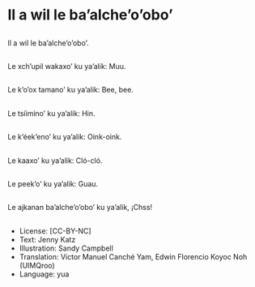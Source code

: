 # Il a wil le ba’alche’o’obo’

##
Il a wil le ba’alche’o’obo’.

##
Le xch’upil wakaxo’ ku ya’alik: Muu.

##
Le k’o’ox tamano’ ku ya’alik: Bee, bee.

##
Le tsíimino’ ku ya’alik: Hin.

##
Le k’éek’eno’ ku ya’alik: Oink-oink.

##
Le kaaxo’ ku ya’alik: Cló-cló.

##
Le peek’o’ ku ya’alik: Guau.

##
Le ajkanan ba’alche’o’obo’ ku ya’alik, ¡Chss!

##
* License: [CC-BY-NC]
* Text: Jenny Katz
* Illustration: Sandy Campbell
* Translation: Víctor Manuel Canché Yam, Edwin Florencio Koyoc Noh (UIMQroo)
* Language: yua
